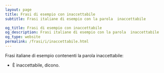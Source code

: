 ```yaml
---
layout: page
title: Frasi di esempio con inaccettabile 
subtitle: Frasi italiane di esempio con la parola  inaccettabile

og_title: Frasi di esempio con inaccettabile 
og_description: Frasi italiane di esempio con la parola  inaccettabile
og_type: website
permalink: /frasi/i/inaccettabile.html
---
```


Frasi italiane di esempio contenenti la parola inaccettabile:


- È inaccettabile, dicono.
